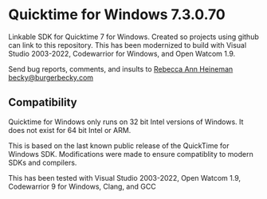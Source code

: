 # Quicktime for Windows 7.3.0.70

Linkable SDK for Quicktime 7 for Windows. Created so projects using github can link to this repository. This has been modernized to build with Visual Studio 2003-2022, Codewarrior for Windows, and Open Watcom 1.9.

Send bug reports, comments, and insults to [Rebecca Ann Heineman becky@burgerbecky.com](mailto:becky@burgerbecky.com)

## Compatibility

Quicktime for Windows only runs on 32 bit Intel versions of Windows. It does not exist for 64 bit Intel or ARM.

This is based on the last known public release of the QuickTime for Windows SDK. Modifications were made to ensure compatiblity to modern SDKs and compilers.

This has been tested with Visual Studio 2003-2022, Open Watcom 1.9, Codewarrior 9 for Windows, Clang, and GCC
